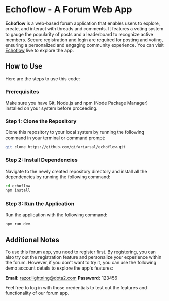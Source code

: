 # Echoflow - A Forum Web App

**Echoflow** is a web-based forum application that enables users to explore, create, and interact with threads and comments. It features a voting system to gauge the popularity of posts and a leaderboard to recognize active members. Secure registration and login are required for posting and voting, ensuring a personalized and engaging community experience. You can visit [Echoflow](https://echoflow.vercel.app/) live to explore the app.

## How to Use
Here are the steps to use this code:

### Prerequisites
Make sure you have Git, Node.js and npm (Node Package Manager) installed on your system before proceeding.

### Step 1: Clone the Repository
Clone this repository to your local system by running the following command in your terminal or command prompt:

```bash
git clone https://github.com/gifariarsal/echoflow.git
```

### Step 2: Install Dependencies
Navigate to the newly created repository directory and install all the dependencies by running the following command:

```bash
cd echoflow
npm install
```

### Step 3: Run the Application
Run the application with the following command:

```bash
npm run dev
```

## Additional Notes
To use this forum app, you need to register first. By registering, you can also try out the registration feature and personalize your experience within the forum. However, if you don't want to try it, you can use the following demo account details to explore the app's features:

**Email:** razor.lightning@dota2.com
**Password:** 123456

Feel free to log in with those credentials to test out the features and functionality of our forum app.